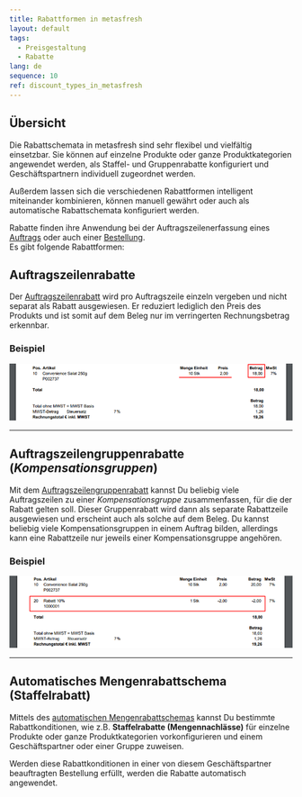 ```yaml
---
title: Rabattformen in metasfresh
layout: default
tags:
  - Preisgestaltung
  - Rabatte
lang: de
sequence: 10
ref: discount_types_in_metasfresh
---
```


## Übersicht
Die Rabattschemata in metasfresh sind sehr flexibel und vielfältig einsetzbar. Sie können auf einzelne Produkte oder ganze Produktkategorien angewendet werden, als Staffel- und Gruppenrabatte konfiguriert und Geschäftspartnern individuell zugeordnet werden.

Außerdem lassen sich die verschiedenen Rabattformen intelligent miteinander kombinieren, können manuell gewährt oder auch als automatische Rabattschemata konfiguriert werden.

Rabatte finden ihre Anwendung bei der Auftragszeilenerfassung eines [Auftrags](Auftrag_erfassen) oder auch einer [Bestellung](Bestellung_erfassen).<br>
Es gibt folgende Rabattformen:

## Auftragszeilenrabatte
Der [Auftragszeilenrabatt](Auftragszeilenrabatt) wird pro Auftragszeile einzeln vergeben und nicht separat als Rabatt ausgewiesen. Er reduziert lediglich den Preis des Produkts und ist somit auf dem Beleg nur im verringerten Rechnungsbetrag erkennbar.

### Beispiel
![](assets/Auftragszeilenrabatt.png)

---

## Auftragszeilengruppenrabatte (*Kompensationsgruppen*)
Mit dem [Auftragszeilengruppenrabatt](Auftragszeilengruppenrabatt) kannst Du beliebig viele Auftragszeilen zu einer *Kompensationsgruppe* zusammenfassen, für die der Rabatt gelten soll. Dieser Gruppenrabatt wird dann als separate Rabattzeile ausgewiesen und erscheint auch als solche auf dem Beleg. Du kannst beliebig viele Kompensationsgruppen in einem Auftrag bilden, allerdings kann eine Rabattzeile nur jeweils einer Kompensationsgruppe angehören.

### Beispiel
![](assets/Auftragszeilengruppenrabatt.png)

---

## Automatisches Mengenrabattschema (Staffelrabatt)
Mittels des [automatischen Mengenrabattschemas](Automatischer_Mengenrabatt) kannst Du bestimmte Rabattkonditionen, wie z.B. **Staffelrabatte (Mengennachlässe)** für einzelne Produkte oder ganze Produktkategorien vorkonfigurieren und einem Geschäftspartner oder einer Gruppe zuweisen.

Werden diese Rabattkonditionen in einer von diesem Geschäftspartner beauftragten Bestellung erfüllt, werden die Rabatte automatisch angewendet.
